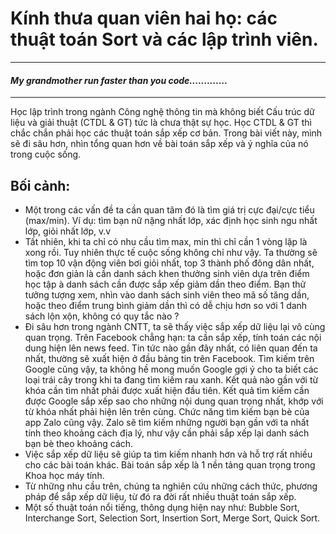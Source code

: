 # Kính thưa quan viên hai họ: các thuật toán Sort và các lập trình viên. 
---------------------------------------------------------------------------------------------------------------------------------------------------------------------------------------------
#### *My grandmother run faster than you code.............*
---------------------------------------------------------------------------------------------------------------------------------------------------------------------------------------------
Học lập trình trong ngành Công nghệ thông tin mà không biết Cấu trúc dữ liệu và giải thuật (CTDL & GT) tức là chưa thật sự học. Học CTDL & GT thì chắc chắn phải học các thuật toán sắp xếp cơ bản. Trong bài viết này, mình sẽ đi sâu hơn, nhìn tổng quan hơn về bài toán sắp xếp và ý nghĩa của nó trong cuộc sống.
## Bối cảnh: 
- Một trong các vấn đề ta cần quan tâm đó là tìm giá trị cực đại/cực tiểu (max/min). Ví dụ: tìm bạn nữ nặng nhất lớp, xác định học sinh ngu nhất lớp, giỏi nhất lớp, v.v
- Tất nhiên, khi ta chỉ có nhu cầu tìm max, min thì chỉ cần 1 vòng lặp là xong rồi. Tuy nhiên thực tế cuộc sống không chỉ như vậy. Ta thường sẽ tìm top 10 vận động viên bơi giỏi nhất, top 3 thành phố đông dân nhất, hoặc đơn giản là cần danh sách khen thưởng sinh viên dựa trên điểm học tập à danh sách cần được sắp xếp giảm dần theo điểm.
Bạn thử tưởng tượng xem, nhìn vào danh sách sinh viên theo mã số tăng dần, hoặc theo điểm trung bình giảm dần thì có dễ chịu hơn so với 1 danh sách lộn xộn, không có quy tắc nào ?
- Đi sâu hơn trong ngành CNTT, ta sẽ thấy việc sắp xếp dữ liệu lại vô cùng quan trọng. Trên Facebook chẳng hạn: ta cần sắp xếp, tính toán các nội dung hiện lên news feed. Tin tức nào gần đây nhất, có liên quan đến ta nhất, thường sẽ xuất hiện ở đầu bảng tin trên Facebook. Tìm kiếm trên Google cũng vậy, ta không hề mong muốn Google gợi ý cho ta biết các loại trái cây trong khi ta đang tìm kiếm rau xanh. Kết quả nào gần với từ khóa cần tìm nhất phải được xuất hiện đầu tiên. Kết quả tìm kiếm cần được Google sắp xếp sao cho những nội dung quan trọng nhất, khớp với từ khóa nhất phải hiện lên trên cùng. Chức năng tìm kiếm bạn bè của app Zalo cũng vậy. Zalo sẽ tìm kiếm những người bạn gần với ta nhất tính theo khoảng cách địa lý, như vậy cần phải sắp xếp lại danh sách bạn bè theo khoảng cách.
- Việc sắp xếp dữ liệu sẽ giúp ta tìm kiếm nhanh hơn và hỗ trợ rất nhiều cho các bài toán khác. Bài toán sắp xếp là 1 nền tảng quan trọng trong Khoa học máy tính.
- Từ những nhu cầu trên, chúng ta nghiên cứu những cách thức, phương pháp để sắp xếp dữ liệu, từ đó ra đời rất nhiều thuật toán sắp xếp.
- Một số thuật toán nổi tiếng, thông dụng hiện nay như: Bubble Sort, Interchange Sort, Selection Sort, Insertion Sort, Merge Sort, Quick Sort.
